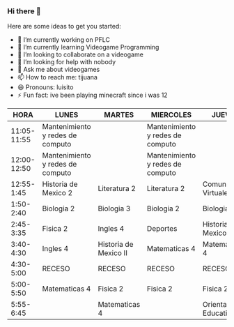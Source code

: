 ### Hi there 👋



Here are some ideas to get you started:

- 🔭 I’m currently working on PFLC
- 🌱 I’m currently learning Videogame Programming
- 👯 I’m looking to collaborate on a videogame
- 🤔 I’m looking for help with nobody
- 💬 Ask me about videogames
- 📫 How to reach me: tijuana
- 😄 Pronouns: luisito
- ⚡ Fun fact: ive been playing minecraft since i was 12

| HORA        | LUNES                             | MARTES                | MIERCOLES                         | JUEVES                  | VIERNES                |
|-------------|-----------------------------------|-----------------------|-----------------------------------|-------------------------|------------------------|
| 11:05-11:55 | Mantenimiento y redes de computo  |                       | Mantenimiento y redes de computo  |                         |                        |
| 12:00-12:50 | Mantenimiento y  redes de computo |                       | Mantenimiento y  redes de computo |                         | Comunidades  Virtuales |
| 12:55-1:45  | Historia de Mexico 2              | Literatura 2          | Literatura 2                      | Comunidades  Virtuales  | Comunidades Virtuales  |
| 1:50-2:40   | Biologia 2                        | Biologia 3            | Biologia 2                        | Biologia 2              | Literatura 2           |
| 2:45-3:35   | Fisica 2                          | Ingles 4              | Deportes                          | Historia de Mexico 2    | Matematicas 4          |
| 3:40-4:30   | Ingles 4                          | Historia de Mexico II | Matematicas 4                     | Matematicas 4           | Ingles 4               |
| 4:30-5:00   | RECESO                            | RECESO                | RECESO                            | RECESO                  | RECESO                 |
| 5:00-5:50   | Matematicas 4                     | Fisica 2              | Fisica 2                          | Fisica 2                | Fisica 2               |
| 5:55-6:45   |                                   | Matematicas 4         |                                   | Orientacion Educativa 4 |                        |
